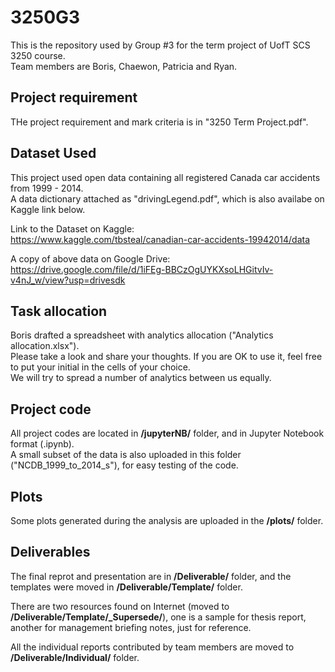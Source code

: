 # 3250G3
This is the repository used by Group #3 for the term project of UofT SCS 3250 course.  
Team members are Boris, Chaewon, Patricia and Ryan.

## Project requirement
THe project requirement and mark criteria is in "3250 Term Project.pdf".

## Dataset Used
This project used open data containing all registered Canada car accidents from 1999 - 2014.  
A data dictionary attached as "drivingLegend.pdf", which is also availabe on Kaggle link below.

Link to the Dataset on Kaggle:  
https://www.kaggle.com/tbsteal/canadian-car-accidents-19942014/data

A copy of above data on Google Drive:  
https://drive.google.com/file/d/1iFEg-BBCzOgUYKXsoLHGitvIv-v4nJ_w/view?usp=drivesdk

## Task allocation
Boris drafted a spreadsheet with analytics allocation ("Analytics allocation.xlsx").  
Please take a look and share your thoughts.  If you are OK to use it, feel free to put your initial in the cells of your choice.  
We will try to spread a number of analytics between us equally.

## Project code
All project codes are located in __/jupyterNB/__ folder, and in Jupyter Notebook format (.ipynb).  
A small subset of the data is also uploaded in this folder ("NCDB_1999_to_2014_s"), for easy testing of the code.

## Plots
Some plots generated during the analysis are uploaded in the __/plots/__ folder.

## Deliverables
The final reprot and presentation are in __/Deliverable/__ folder, and the templates were moved in __/Deliverable/Template/__ folder.

There are two resources found on Internet (moved to __/Deliverable/Template/\_Supersede/__), one is a sample for thesis report, another for management briefing notes, just for reference. 

All the individual reports contributed by team members are moved to __/Deliverable/Individual/__ folder.

